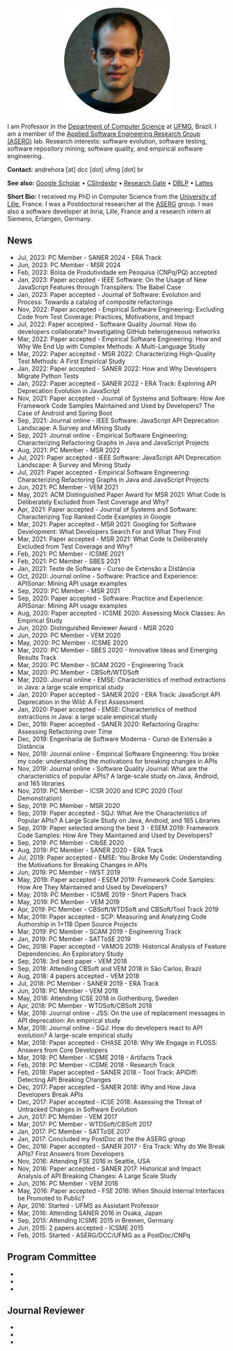 <p align="center">
  <img src="/andre-hora.png" alt="Andre Hora" style="height:250px; width:250px;"/>
</p>

I am Professor in the [Department of Computer Science](https://dcc.ufmg.br) at [UFMG](https://ufmg.br), Brazil. I am a member of the [Applied Software Engineering Research Group (ASERG)](http://aserg.labsoft.dcc.ufmg.br) lab. Research interests: software evolution, software testing, software repository mining, software quality, and empirical software engineering.

**Contact:** andrehora [at] dcc [dot] ufmg [dot] br

**See also:** [Google Scholar](https://scholar.google.com.br/citations?user=2fwfYtQAAAAJ&hl=en) • [CSIndexbr](https://csindexbr.org/authors.html?p=Andre-Hora) • [Research Gate](https://www.researchgate.net/profile/Andre_Hora) • [DBLP](http://dblp.uni-trier.de/pers/hd/h/Hora:Andr=eacute=_C=) • [Lattes](http://lattes.cnpq.br/4957418183504876)


**Short Bio:** I received my PhD in Computer Science from the [University of Lille](https://www.univ-lille.fr), France. I was a Postdoctoral researcher at the [ASERG](http://aserg.labsoft.dcc.ufmg.br) group. I was also a software developer at Inria, Lille, France and a research intern at Siemens, Erlangen, Germany.

## News

- Jul, 2023: PC Member - SANER 2024 - ERA Track
- Jun, 2023: PC Member - MSR 2024
- Feb, 2023: Bolsa de Produtividade em Pesquisa (CNPq/PQ) accepted
- Jan, 2023: Paper accepted - IEEE Software: On the Usage of New JavaScript Features through Transpilers: The Babel Case
- Jan, 2023: Paper accepted - Journal of Software: Evolution and Process: Towards a catalog of composite refactorings
- Nov, 2022: Paper accepted - Empirical Software Engineering: Excluding Code from Test Coverage: Practices, Motivations, and Impact
- Jul, 2022: Paper accepted - Software Quality Journal: How do developers collaborate? Investigating GitHub heterogeneous networks
- Mar, 2022: Paper accepted - Empirical Software Engineering: How and Why We End Up with Complex Methods: A Multi-Language Study
- Mar, 2022: Paper accepted - MSR 2022: Characterizing High-Quality Test Methods: A First Empirical Study
- Jan, 2022: Paper accepted - SANER 2022: How and Why Developers Migrate Python Tests
- Jan, 2022: Paper accepted - SANER 2022 - ERA Track: Exploring API Deprecation Evolution in JavaScript
- Nov, 2021: Paper accepted - Journal of Systems and Software: How Are Framework Code Samples Maintained and Used by Developers? The Case of Android and Spring Boot
- Sep, 2021: Journal online - IEEE Software: JavaScript API Deprecation Landscape: A Survey and Mining Study
- Sep, 2021: Journal online - Empirical Software Engineering: Characterizing Refactoring Graphs in Java and JavaScript Projects
- Aug, 2021: PC Member - MSR 2022
- Jul, 2021: Paper accepted - IEEE Software: JavaScript API Deprecation Landscape: A Survey and Mining Study
- Jul, 2021: Paper accepted - Empirical Software Engineering: Characterizing Refactoring Graphs in Java and JavaScript Projects
- Jun, 2021: PC Member - VEM 2021
- May, 2021: ACM Distinguished Paper Award for MSR 2021: What Code Is Deliberately Excluded from Test Coverage and Why?
- Apr, 2021: Paper accepted - Journal of Systems and Software: Characterizing Top Ranked Code Examples in Google
- Mar, 2021: Paper accepted - MSR 2021: Googling for Software Development: What Developers Search For and What They Find
- Mar, 2021: Paper accepted - MSR 2021: What Code Is Deliberately Excluded from Test Coverage and Why?
- Feb, 2021: PC Member - ICSME 2021
- Feb, 2021: PC Member - SBES 2021
- Jan, 2021: Teste de Software - Curso de Extensão a Distância
- Oct, 2020: Journal online - Software: Practice and Experience: APISonar: Mining API usage examples
- Sep, 2020: PC Member - MSR 2021
- Sep, 2020: Paper accepted - Software: Practice and Experience: APISonar: Mining API usage examples
- Aug, 2020: Paper accepted - ICSME 2020: Assessing Mock Classes: An Empirical Study
- Jun, 2020: Distinguished Reviewer Award - MSR 2020
- Jun, 2020: PC Member - VEM 2020
- May, 2020: PC Member - ICSME 2020
- Mar, 2020: PC Member - SBES 2020 - Innovative Ideas and Emerging Results Track
- Mar, 2020: PC Member - SCAM 2020 - Engineering Track
- Mar, 2020: PC Member - CBSoft/WTDSoft
- Mar, 2020: Journal online - EMSE: Characteristics of method extractions in Java: a large scale empirical study
- Jan, 2020: Paper accepted - SANER 2020 - ERA Track: JavaScript API Deprecation in the Wild: A First Assessment
- Jan, 2020: Paper accepted - EMSE: Characteristics of method extractions in Java: a large scale empirical study
- Dec, 2019: Paper accepted - SANER 2020: Refactoring Graphs: Assessing Refactoring over Time
- Dec, 2019: Engenharia de Software Moderna - Curso de Extensão a Distância
- Nov, 2019: Journal online - Empirical Software Engineering: You broke my code: understanding the motivations for breaking changes in APIs
- Nov, 2019: Journal online - Software Quality Journal: What are the characteristics of popular APIs? A large-scale study on Java, Android, and 165 libraries
- Nov, 2019: PC Member - ICSR 2020 and ICPC 2020 (Tool Demonstration)
- Sep, 2019: PC Member - MSR 2020
- Sep, 2019: Paper accepted - SQJ: What Are the Characteristics of Popular APIs? A Large Scale Study on Java, Android, and 165 Libraries
- Sep, 2019: Paper selected among the best 3 - ESEM 2019: Framework Code Samples: How Are They Maintained and Used by Developers?
- Sep, 2019: PC Member - CIbSE 2020
- Aug, 2019: PC Member - SANER 2020 - ERA Track
- Jul, 2019: Paper accepted - EMSE: You Broke My Code: Understanding the Motivations for Breaking Changes in APIs
- Jun, 2019: PC Member - IWST 2019
- May, 2019: Paper accepted - ESEM 2019: Framework Code Samples: How Are They Maintained and Used by Developers?
- May, 2019: PC Member - ICSME 2019 - Short Papers Track
- May, 2019: PC Member - VEM 2019
- Apr, 2019: PC Member - CBSoft/WTDSoft and CBSoft/Tool Track 2019
- Mar, 2019: Paper accepted - SCP: Measuring and Analyzing Code Authorship in 1+118 Open Source Projects
- Mar, 2019: PC Member - SCAM 2019 - Engineering Track
- Jan, 2019: PC Member - SATToSE 2019
- Dec, 2018: Paper accepted - VAMOS 2019: Historical Analysis of Feature Dependencies: An Exploratory Study
- Sep, 2018: 3rd best paper - VEM 2018
- Sep, 2018: Attending CBSoft and VEM 2018 in São Carlos, Brazil
- Aug, 2018: 4 papers accepted - VEM 2018
- Jul, 2018: PC Member - SANER 2019 - ERA Track
- Jun, 2018: PC Member - VEM 2018
- May, 2018: Attending ICSE 2018 in Gothenburg, Sweden
- Apr, 2018: PC Member - WTDSoft/CBSoft 2018
- Mar, 2018: Journal online - JSS: On the use of replacement messages in API deprecation: An empirical study
- Mar, 2018: Journal online - SQJ: How do developers react to API evolution? A large-scale empirical study
- Mar, 2018: Paper accepted - CHASE 2018: Why We Engage in FLOSS: Answers from Core Developers
- Mar, 2018: PC Member - ICSME 2018 - Artifacts Track
- Feb, 2018: PC Member - ICSME 2018 - Research Track
- Feb, 2018: Paper accepted - SANER 2018 - Tool Track: APIDiff: Detecting API Breaking Changes
- Dec, 2017: Paper accepted - SANER 2018: Why and How Java Developers Break APIs
- Dec, 2017: Paper accepted - ICSE 2018: Assessing the Threat of Untracked Changes in Software Evolution
- Jun, 2017: PC Member - VEM 2017
- Mar, 2017: PC Member - WTDSoft/CBSoft 2017
- Jan, 2017: PC Member - SATToSE 2017
- Jan, 2017: Concluded my PostDoc at the the ASERG group
- Dec, 2016: Paper accepted - SANER 2017 - Era Track: Why do We Break APIs? First Answers from Developers
- Nov, 2016: Attending FSE 2016 in Seattle, USA
- Nov, 2016: Paper accepted - SANER 2017: Historical and Impact Analysis of API Breaking Changes: A Large Scale Study
- Jun, 2016: PC Member - VEM 2016
- May, 2016: Paper accepted - FSE 2016: When Should Internal Interfaces be Promoted to Public?
- Apr, 2016: Started - UFMS as Assistant Professor
- Mar, 2016: Attending SANER 2016 in Osaka, Japan
- Sep, 2015: Attending ICSME 2015 in Bremen, Germany
- Jun, 2015: 2 papers accepted - ICSME 2015
- Feb, 2015: Started - ASERG/DCC/UFMG as a PostDoc/CNPq

## Program Committee

-
-
-

## Journal Reviewer

-
-
-


